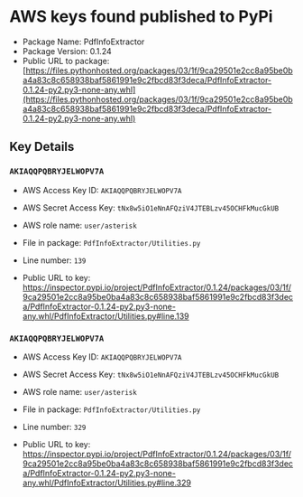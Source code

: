 # AWS keys found published to PyPi

* Package Name: PdfInfoExtractor
* Package Version: 0.1.24
* Public URL to package: [https://files.pythonhosted.org/packages/03/1f/9ca29501e2cc8a95be0ba4a83c8c658938baf5861991e9c2fbcd83f3deca/PdfInfoExtractor-0.1.24-py2.py3-none-any.whl](https://files.pythonhosted.org/packages/03/1f/9ca29501e2cc8a95be0ba4a83c8c658938baf5861991e9c2fbcd83f3deca/PdfInfoExtractor-0.1.24-py2.py3-none-any.whl)

## Key Details

### `AKIAQQPQBRYJELWOPV7A`

* AWS Access Key ID: `AKIAQQPQBRYJELWOPV7A`
* AWS Secret Access Key: `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` 
* AWS role name: `user/asterisk`
* File in package: `PdfInfoExtractor/Utilities.py`
* Line number: `139`

* Public URL to key: https://inspector.pypi.io/project/PdfInfoExtractor/0.1.24/packages/03/1f/9ca29501e2cc8a95be0ba4a83c8c658938baf5861991e9c2fbcd83f3deca/PdfInfoExtractor-0.1.24-py2.py3-none-any.whl/PdfInfoExtractor/Utilities.py#line.139



### `AKIAQQPQBRYJELWOPV7A`

* AWS Access Key ID: `AKIAQQPQBRYJELWOPV7A`
* AWS Secret Access Key: `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` 
* AWS role name: `user/asterisk`
* File in package: `PdfInfoExtractor/Utilities.py`
* Line number: `329`

* Public URL to key: https://inspector.pypi.io/project/PdfInfoExtractor/0.1.24/packages/03/1f/9ca29501e2cc8a95be0ba4a83c8c658938baf5861991e9c2fbcd83f3deca/PdfInfoExtractor-0.1.24-py2.py3-none-any.whl/PdfInfoExtractor/Utilities.py#line.329


